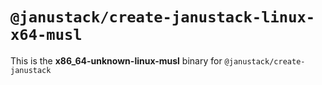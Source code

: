 # `@janustack/create-janustack-linux-x64-musl`

This is the **x86_64-unknown-linux-musl** binary for `@janustack/create-janustack`
